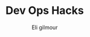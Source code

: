 ---
toc: true
layout: base
Badges: true
comments: false
author: Eli gilmour
categories: [fastpages, markdown]
title: Dev Ops Hacks
---